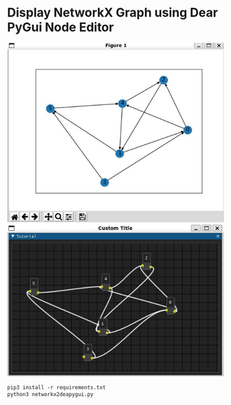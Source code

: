 # Display NetworkX Graph using Dear PyGui Node Editor

![](00_doc/matplot.jpg)
![](00_doc/dearpygui.jpg)

```
pip3 install -r requirements.txt
python3 networkx2deapygui.py
```
